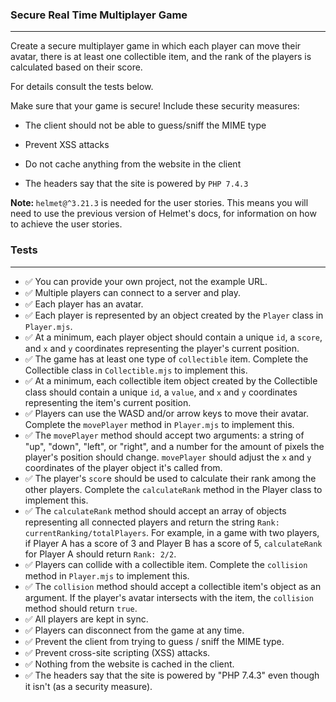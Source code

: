 ### Secure Real Time Multiplayer Game

--- 


Create a secure multiplayer game in which each player can move their avatar, there is at least one collectible item, and the rank of the players is calculated based on their score.

For details consult the tests below.

Make sure that your game is secure! Include these security measures:


- The client should not be able to guess/sniff the MIME type

- Prevent XSS attacks
- Do not cache anything from the website in the client
- The headers say that the site is powered by `PHP 7.4.3`


<strong>Note: </strong>`helmet@^3.21.3` is needed for the user stories. This means you will need to use the previous version of Helmet's docs, for information on how to achieve the user stories.

### Tests 

---

- ✅ You can provide your own project, not the example URL.
- ✅ Multiple players can connect to a server and play.
- ✅ Each player has an avatar.
- ✅ Each player is represented by an object created by the `Player` class in `Player.mjs`.
- ✅ At a minimum, each player object should contain a unique `id`, a `score`, and `x` and `y` coordinates representing the player's current position.
- ✅ The game has at least one type of `collectible` item. Complete the Collectible class in `Collectible.mjs` to implement this.
- ✅ At a minimum, each collectible item object created by the Collectible class should contain a unique `id`, a `value`, and `x` and `y` coordinates representing the item's current position.
- ✅ Players can use the WASD and/or arrow keys to move their avatar. Complete the `movePlayer` method in `Player.mjs` to implement this.
- ✅ The `movePlayer` method should accept two arguments: a string of "up", "down", "left", or "right", and a number for the amount of pixels the player's position should change. `movePlayer` should adjust the `x` and `y` coordinates of the player object it's called from.
- ✅ The player's `scor`e should be used to calculate their rank among the other players. Complete the `calculateRank` method in the Player class to implement this.
- ✅ The `calculateRank` method should accept an array of objects representing all connected players and return the string `Rank: currentRanking/totalPlayers`. For example, in a game with two players, if Player A has a score of 3 and Player B has a score of 5, `calculateRank` for Player A should return `Rank: 2/2`.
- ✅ Players can collide with a collectible item. Complete the `collision` method in `Player.mjs` to implement this.
- ✅ The `collision` method should accept a collectible item's object as an argument. If the player's avatar intersects with the item, the `collision` method should return `true`.
- ✅ All players are kept in sync.
- ✅ Players can disconnect from the game at any time.
- ✅ Prevent the client from trying to guess / sniff the MIME type.
- ✅ Prevent cross-site scripting (XSS) attacks.
- ✅ Nothing from the website is cached in the client.
- ✅ The headers say that the site is powered by "PHP 7.4.3" even though it isn't (as a security measure).
